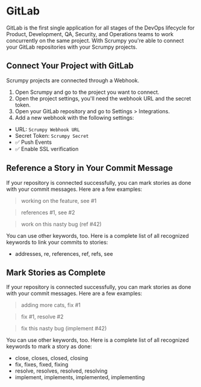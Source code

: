 # GitLab

GitLab is the first single application for all stages of the DevOps lifecycle for Product, Development, QA, Security, and Operations teams to work concurrently on the same project. With Scrumpy you're able to connect your GitLab repositories with your Scrumpy projects.

## Connect Your Project with GitLab

Scrumpy projects are connected through a Webhook.

1. Open Scrumpy and go to the project you want to connect.
3. Open the project settings, you'll need the webhook URL and the secret token.
5. Open your GitLab repository and go to Settings > Integrations.
7. Add a new webhook with the following settings:

* URL: `Scrumpy Webhook URL`
* Secret Token: `Scrumpy Secret`
* ✅ Push Events
* ✅ Enable SSL verification

## Reference a Story in Your Commit Message

If your repository is connected successfully, you can mark stories as done with your commit messages. Here are a few examples:

> working on the feature, see #1

> references #1, see #2

> work on this nasty bug (ref #42)

You can use other keywords, too. Here is a complete list of all recognized keywords to link your commits to stories:

* addresses, re, references, ref, refs, see

## Mark Stories as Complete

If your repository is connected successfully, you can mark stories as done with your commit messages. Here are a few examples:

> adding more cats, fix #1

> fix #1, resolve #2

> fix this nasty bug (implement #42)

You can use other keywords, too. Here is a complete list of all recognized keywords to mark a story as done:
* close, closes, closed, closing
* fix, fixes, fixed, fixing
* resolve, resolves, resolved, resolving
* implement, implements, implemented, implementing
